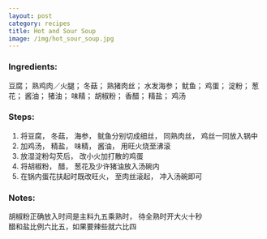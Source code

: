 ```yaml
---
layout: post
category: recipes
title: Hot and Sour Soup
image: /img/hot_sour_soup.jpg
---
```


### Ingredients:

豆腐； 熟鸡肉／火腿； 冬菇； 熟猪肉丝； 水发海参； 鱿鱼； 鸡蛋； 淀粉； 葱花； 酱油； 猪油； 味精； 胡椒粉； 香醋； 精盐； 鸡汤
   
     
### Steps:

1. 将豆腐， 冬菇， 海参， 鱿鱼分别切成细丝， 同熟肉丝， 鸡丝一同放入锅中<br/>
2. 加鸡汤， 精盐， 味精， 酱油， 用旺火烧至沸滚<br/>
3. 放湿淀粉勾芡后， 改小火加打散的鸡蛋<br/>
4. 将胡椒粉， 醋， 葱花及少许猪油放入汤碗内<br/>
5. 在锅内蛋花扶起时既改旺火， 至肉丝滚起， 冲入汤碗即可<br/>

### Notes:
胡椒粉正确放入时间是主料九五乘熟时， 待全熟时开大火十秒<br/>
醋和盐比例六比五，如果要辣些就六比四

